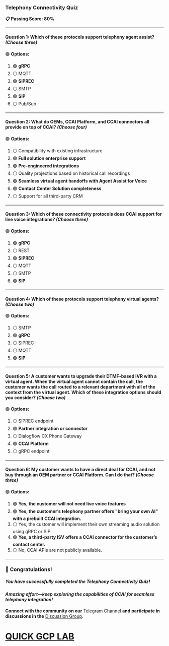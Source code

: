 ### **Telephony Connectivity Quiz**  

**📋 Passing Score: 80%**  

---

#### **Question 1:** Which of these protocols support telephony agent assist? *(Choose three)*  

🟢 **Options:**  
1. 🟢 **gRPC**  
2. ⚪ MQTT  
3. 🟢 **SIPREC**  
4. ⚪ SMTP  
5. 🟢 **SIP**  
6. ⚪ Pub/Sub  

---  

#### **Question 2:** What do OEMs, CCAI Platform, and CCAI connectors all provide on top of CCAI? *(Choose four)*  

🟢 **Options:**  
1. ⚪ Compatibility with existing infrastructure
2. 🟢 **Full solution enterprise support**  
3. 🟢 **Pre-engineered integrations**  
4. ⚪ Quality projections based on historical call recordings  
5. 🟢 **Seamless virtual agent handoffs with Agent Assist for Voice**  
6. 🟢 **Contact Center Solution completeness**
7. ⚪ Support for all third-party CRM  

---  

#### **Question 3:** Which of these connectivity protocols does CCAI support for live voice integrations? *(Choose three)*  

🟢 **Options:**  
1. 🟢 **gRPC**  
2. ⚪ REST  
3. 🟢 **SIPREC**  
4. ⚪ MQTT  
5. ⚪ SMTP  
6. 🟢 **SIP**  

---  

#### **Question 4:** Which of these protocols support telephony virtual agents? *(Choose two)*  

🟢 **Options:**  
1. ⚪ SMTP  
2. 🟢 **gRPC**  
3. ⚪ SIPREC  
4. ⚪ MQTT  
5. 🟢 **SIP**  

---  

#### **Question 5:** A customer wants to upgrade their DTMF-based IVR with a virtual agent. When the virtual agent cannot contain the call, the customer wants the call routed to a relevant department with all of the context from the virtual agent. Which of these integration options should you consider? *(Choose two)*  

🟢 **Options:**  
1. ⚪ SIPREC endpoint  
2. 🟢 **Partner integration or connector**  
3. ⚪ Dialogflow CX Phone Gateway 
4. 🟢 **CCAI Platform**  
5. ⚪ gRPC endpoint  

---  

#### **Question 6:** My customer wants to have a direct deal for CCAI, and not buy through an OEM partner or CCAI Platform. Can I do that? *(Choose three)*  

🟢 **Options:**  
1. 🟢 **Yes, the customer will not need live voice features**  
2. 🟢 **Yes, the customer’s telephony partner offers "bring your own AI" with a prebuilt CCAI integration.**  
3. ⚪ Yes, the customer will implement their own streaming audio solution using gRPC or SIP.  
4. 🟢 **Yes, a third-party ISV offers a CCAI connector for the customer’s contact center.**  
5. ⚪ No, CCAI APIs are not publicly available.  

---

### 🎉 **Congratulations!**  
##### *You have successfully completed the Telephony Connectivity Quiz!*  

#### *Amazing effort—keep exploring the capabilities of CCAI for seamless telephony integration!*  

**Connect with the community on our** [Telegram Channel](https://t.me/quickgcplab) **and participate in discussions in the** [Discussion Group](https://t.me/quickgcplabchats).  

# [QUICK GCP LAB](https://www.youtube.com/@quickgcplab)  